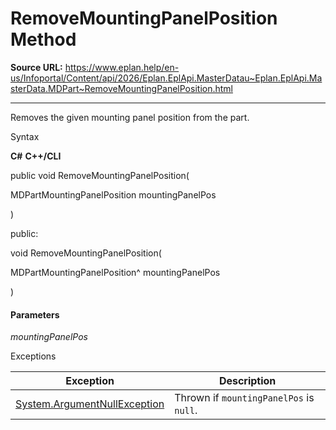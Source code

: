 # RemoveMountingPanelPosition Method

**Source URL:** https://www.eplan.help/en-us/Infoportal/Content/api/2026/Eplan.EplApi.MasterDatau~Eplan.EplApi.MasterData.MDPart~RemoveMountingPanelPosition.html

---

Removes the given mounting panel position from the part.

Syntax

**C#**
**C++/CLI**


public void RemoveMountingPanelPosition( 

   MDPartMountingPanelPosition mountingPanelPos

)

public:

void RemoveMountingPanelPosition( 

   MDPartMountingPanelPosition^ mountingPanelPos

)


#### Parameters

*mountingPanelPos*

Exceptions

| Exception | Description |
| --- | --- |
| [System.ArgumentNullException](#) | Thrown if `mountingPanelPos` is `null`. |
